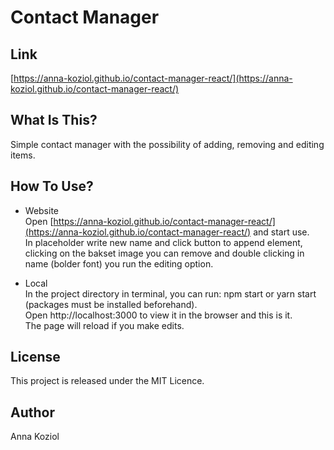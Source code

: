 # Contact Manager

## Link
[https://anna-koziol.github.io/contact-manager-react/](https://anna-koziol.github.io/contact-manager-react/)

## What Is This?
Simple contact manager with the possibility of adding, removing and editing items.

## How To Use?
* Website <br>
Open [https://anna-koziol.github.io/contact-manager-react/](https://anna-koziol.github.io/contact-manager-react/) and start use. <br> 
In placeholder write new name and click button to append element, clicking on the bakset image you can remove and double clicking in name (bolder font) you run the editing option.

* Local <br>
In the project directory in terminal, you can run:
npm start or yarn start (packages must be installed beforehand). <br>
Open http://localhost:3000 to view it in the browser and this is it. <br>
The page will reload if you make edits.

## License
This project is released under the MIT Licence.

## Author
Anna Koziol